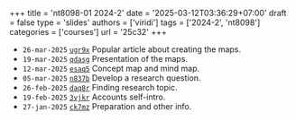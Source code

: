 +++
title = 'nt8098-01 2024-2'
date = '2025-03-12T03:36:29+07:00'
draft = false
type = 'slides'
authors = ['viridi']
tags = ['2024-2', 'nt8098']
categories = ['courses']
url = '25c32'
+++

+ `26-mar-2025` [`ugr9x`](https://osf.io/ugr9x) Popular article about creating the maps.
+ `19-mar-2025` [`qdasg`](https://osf.io/qdasg) Presentation of the maps.
+ `12-mar-2025` [`esaq5`](https://osf.io/esaq5) Concept map and mind map.
+ `05-mar-2025` [`n837b`](https://osf.io/n837b) Develop a research question.
+ `26-feb-2025` [`daq8r`](https://osf.io/daq8r) Finding research topic.
+ `19-feb-2025` [`3vjkr`](https://osf.io/3vjkr) Accounts self-intro.
+ `27-jan-2025` [`ck7mz`](https://osf.io/ck7mz) Preparation and other info.
